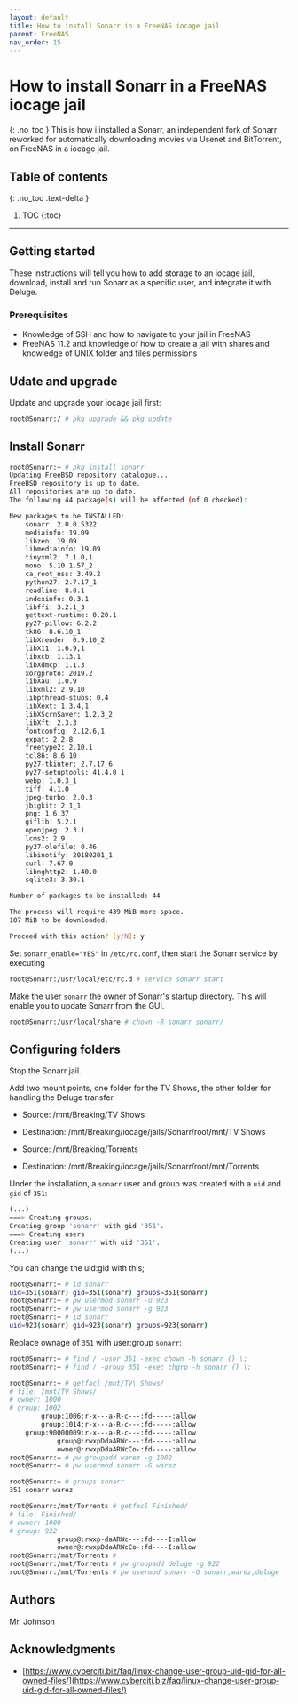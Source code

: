 ```yaml
---
layout: default
title: How to install Sonarr in a FreeNAS iocage jail
parent: FreeNAS
nav_order: 15
---
```


# How to install Sonarr in a FreeNAS iocage jail
{: .no_toc }
This is how i installed a Sonarr, an independent fork of Sonarr reworked for automatically downloading movies via Usenet and BitTorrent, on FreeNAS in a iocage jail.

## Table of contents
{: .no_toc .text-delta }
1. TOC
{:toc}
---

## Getting started
These instructions will tell you how to add storage to an iocage jail, download, install and run Sonarr as a specific user, and integrate it with Deluge.


### Prerequisites
* Knowledge of SSH and how to navigate to your jail in FreeNAS
* FreeNAS 11.2 and knowledge of how to create a jail with shares and knowledge of UNIX folder and files permissions

## Udate and upgrade
Update and upgrade your iocage jail first:
```tcsh
root@Sonarr:/ # pkg upgrade && pkg update
```

## Install Sonarr
```bash
root@Sonarr:~ # pkg install sonarr
Updating FreeBSD repository catalogue...
FreeBSD repository is up to date.
All repositories are up to date.
The following 44 package(s) will be affected (of 0 checked):

New packages to be INSTALLED:
	sonarr: 2.0.0.5322
	mediainfo: 19.09
	libzen: 19.09
	libmediainfo: 19.09
	tinyxml2: 7.1.0,1
	mono: 5.10.1.57_2
	ca_root_nss: 3.49.2
	python27: 2.7.17_1
	readline: 8.0.1
	indexinfo: 0.3.1
	libffi: 3.2.1_3
	gettext-runtime: 0.20.1
	py27-pillow: 6.2.2
	tk86: 8.6.10_1
	libXrender: 0.9.10_2
	libX11: 1.6.9,1
	libxcb: 1.13.1
	libXdmcp: 1.1.3
	xorgproto: 2019.2
	libXau: 1.0.9
	libxml2: 2.9.10
	libpthread-stubs: 0.4
	libXext: 1.3.4,1
	libXScrnSaver: 1.2.3_2
	libXft: 2.3.3
	fontconfig: 2.12.6,1
	expat: 2.2.8
	freetype2: 2.10.1
	tcl86: 8.6.10
	py27-tkinter: 2.7.17_6
	py27-setuptools: 41.4.0_1
	webp: 1.0.3_1
	tiff: 4.1.0
	jpeg-turbo: 2.0.3
	jbigkit: 2.1_1
	png: 1.6.37
	giflib: 5.2.1
	openjpeg: 2.3.1
	lcms2: 2.9
	py27-olefile: 0.46
	libinotify: 20180201_1
	curl: 7.67.0
	libnghttp2: 1.40.0
	sqlite3: 3.30.1

Number of packages to be installed: 44

The process will require 439 MiB more space.
107 MiB to be downloaded.

Proceed with this action? [y/N]: y
```

Set `sonarr_enable="YES"` in `/etc/rc.conf`, then start the Sonarr service by executing
```bash
root@Sonarr:/usr/local/etc/rc.d # service sonarr start
```

Make the user `sonarr` the owner of Sonarr's startup directory. This will enable you to update Sonarr from the GUI. 
```bash
root@Sonarr:/usr/local/share # chown -R sonarr sonarr/
```

## Configuring folders
Stop the Sonarr jail. 

Add two mount points, one folder for the TV Shows, the other folder for handling the Deluge transfer.

* Source: /mnt/Breaking/TV Shows
* Destination: /mnt/Breaking/iocage/jails/Sonarr/root/mnt/TV Shows

* Source: /mnt/Breaking/Torrents
* Destination: /mnt/Breaking/iocage/jails/Sonarr/root/mnt/Torrents

Under the installation, a `sonarr` user and group was created with a `uid` and `gid` of `351`:

```bash
(...)
===> Creating groups.
Creating group 'sonarr' with gid '351'.
===> Creating users
Creating user 'sonarr' with uid '351'.
(...)
```

You can change the uid:gid with this;
```bash
root@Sonarr:~ # id sonarr
uid=351(sonarr) gid=351(sonarr) groups=351(sonarr)
root@Sonarr:~ # pw usermod sonarr -u 923
root@Sonarr:~ # pw usermod sonarr -g 923
root@Sonarr:~ # id sonarr
uid=923(sonarr) gid=923(sonarr) groups=923(sonarr)
```
Replace ownage of `351` with user:group `sonarr`:
```bash
root@Sonarr:~ # find / -user 351 -exec chown -h sonarr {} \;
root@Sonarr:~ # find / -group 351 -exec chgrp -h sonarr {} \;
```

```bash
root@Sonarr:~ # getfacl /mnt/TV\ Shows/
# file: /mnt/TV Shows/
# owner: 1000
# group: 1002
        group:1006:r-x---a-R-c---:fd-----:allow
        group:1014:r-x---a-R-c---:fd-----:allow
    group:90000009:r-x---a-R-c---:fd-----:allow
            group@:rwxpDdaARWc---:fd-----:allow
            owner@:rwxpDdaARWcCo-:fd-----:allow
root@Sonarr:~ # pw groupadd warez -g 1002
root@Sonarr:~ # pw usermod sonarr -G warez

root@Sonarr:~ # groups sonarr
351 sonarr warez

root@Sonarr:/mnt/Torrents # getfacl Finished/
# file: Finished/
# owner: 1000
# group: 922
            group@:rwxp-daARWc---:fd----I:allow
            owner@:rwxpDdaARWcCo-:fd----I:allow
root@Sonarr:/mnt/Torrents # 
root@Sonarr:/mnt/Torrents # pw groupadd deluge -g 922
root@Sonarr:/mnt/Torrents # pw usermod sonarr -G sonarr,warez,deluge
```

## Authors
Mr. Johnson


## Acknowledgments
* [https://www.cyberciti.biz/faq/linux-change-user-group-uid-gid-for-all-owned-files/](https://www.cyberciti.biz/faq/linux-change-user-group-uid-gid-for-all-owned-files/)

